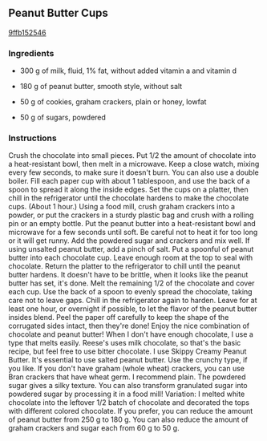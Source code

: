 ## Peanut Butter Cups

[9ffb152546](https://cookpad.com/us/recipes/143761-peanut-butter-cups)

### Ingredients

 - 300 g of milk, fluid, 1% fat, without added vitamin a and vitamin d

 - 180 g of peanut butter, smooth style, without salt

 - 50 g of cookies, graham crackers, plain or honey, lowfat

 - 50 g of sugars, powdered

### Instructions

Crush the chocolate into small pieces. Put 1/2 the amount of chocolate into a heat-resistant bowl, then melt in a microwave. Keep a close watch, mixing every few seconds, to make sure it doesn't burn. You can also use a double boiler. Fill each paper cup with about 1 tablespoon, and use the back of a spoon to spread it along the inside edges. Set the cups on a platter, then chill in the refrigerator until the chocolate hardens to make the chocolate cups. (About 1 hour.) Using a food mill, crush graham crackers into a powder, or put the crackers in a sturdy plastic bag and crush with a rolling pin or an empty bottle. Put the peanut butter into a heat-resistant bowl and microwave for a few seconds until soft. Be careful not to heat it for too long or it will get runny. Add the powdered sugar and crackers and mix well. If using unsalted peanut butter, add a pinch of salt. Put a spoonful of peanut butter into each chocolate cup. Leave enough room at the top to seal with chocolate. Return the platter to the refrigerator to chill until the peanut butter hardens. It doesn't have to be brittle, when it looks like the peanut butter has set, it's done. Melt the remaining 1/2 of the chocolate and cover each cup. Use the back of a spoon to evenly spread the chocolate, taking care not to leave gaps. Chill in the refrigerator again to harden. Leave for at least one hour, or overnight if possible, to let the flavor of the peanut butter insides blend. Peel the paper off carefully to keep the shape of the corrugated sides intact, then they're done! Enjoy the nice combination of chocolate and peanut butter! When I don't have enough chocolate, I use a type that melts easily. Reese's uses milk chocolate, so that's the basic recipe, but feel free to use bitter chocolate. I use Skippy Creamy Peanut Butter. It's essential to use salted peanut butter. Use the crunchy type, if you like. If you don't have graham (whole wheat) crackers, you can use Bran crackers that have wheat germ. I recommend plain. The powdered sugar gives a silky texture. You can also transform granulated sugar into powdered sugar by processing it in a food mill! Variation: I melted white chocolate into the leftover 1/2 batch of chocolate and decorated the tops with different colored chocolate. If you prefer, you can reduce the amount of peanut butter from 250 g to 180 g. You can also reduce the amount of graham crackers and sugar each from 60 g to 50 g.